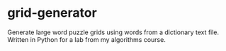 # grid-generator
Generate large word puzzle grids using words from a dictionary text file. Written in Python for a lab from my algorithms course.
